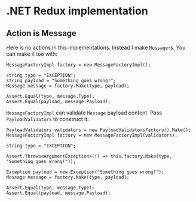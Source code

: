 # .NET Redux implementation

## Action is Message

Here is no actions in this implementations. Instead I make `Message`-s. You can make it too with:

    MessageFactoryImpl factory = new MessageFactoryImpl();

    string type = "EXCEPTION";
    string payload = "Something goes wrong!";
    Message message = factory.Make(type, payload);

    Assert.Equal(type, message.Type);
    Assert.Equal(payload, message.Payload);


`MessageFactoryImpl` can validate `Message` payload content. Pass `PayloadValidators` to construct it:
    
    PayloadValidators validators = new PayloadValidatorsFactory().Make();
    MessageFactoryImpl factory = new MessageFactoryImpl(validators);

    string type = "EXCEPTION";

    Assert.Throws<ArgumentException>(() => this.factory.Make(type, "Something goes wrong!"));

    Exception payload = new Exception("Something goes wrong!");
    Message message = factory.Make(type, payload);

    Assert.Equal(type, message.Type);
    Assert.Equal(payload, message.Payload);
    
